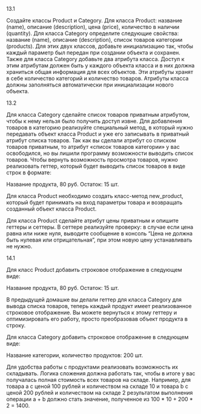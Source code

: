 13.1

Создайте классы Product и Category.
Для класса Product:
название (name),
описание (description),
цена (price),
количество в наличии (quantity).
Для класса Category определите следующие свойства:
название (name),
описание (description),
список товаров категории (products).
Для этих двух классов, добавьте инициализацию так, чтобы каждый параметр был передан при создании объекта и сохранен.
Также для класса Category добавьте два атрибута класса. 
Доступ к этим атрибутам должен быть у каждого объекта класса и в них должна храниться общая информация для всех объектов. 
Эти атрибуты хранят в себе количество категорий и количество товаров. Атрибуты класса должны заполняться автоматически при инициализации нового объекта.


13.2

Для класса Category сделайте список товаров приватным атрибутом, чтобы к нему нельзя было получить доступ извне.
Для добавления товаров в категорию реализуйте специальный метод, в который нужно передавать объект класса Product и уже его записывать в приватный атрибут списка товаров.
Так как вы сделали атрибут со списком товаров приватным, то атрибут «список товаров категории» у вас освободился, но вы лишили программу возможности выводить список товаров. Чтобы вернуть возможность просмотра товаров, нужно реализовать геттер, который будет выводить список товаров в виде строк в формате:

Название продукта, 80 руб. Остаток: 15 шт.

Для класса Product необходимо создать класс-метод new_product, который будет принимать на вход параметры товара и возвращать созданный объект класса Product.

Для класса Product сделайте атрибут цены приватным и опишите геттеры и сеттеры. В сеттере реализуйте проверку: в случае если цена равна или ниже нуля, выводите сообщение в консоль “Цена не должна быть нулевая или отрицательная”, при этом новую цену устанавливать не нужно.


14.1

Для класс Product добавить строковое отображение в следующем виде:

Название продукта, 80 руб. Остаток: 15 шт.

В предыдущей домашке вы делали геттер для класса Category для вывода списка товаров, теперь каждый продукт имеет реализованное строковое отображение. Вы можете вернуться к этому геттеру и оптимизировать его работу, просто преобразовав объект продукта в строку.

Для класса Category добавить строковое отображение в следующем виде:

Название категории, количество продуктов: 200 шт.

Для удобства работы с продуктами реализовать возможность их складывать. Логика сложения должна работать так, чтобы в итоге у вас получалась полная стоимость всех товаров на складе. Например, для товара a с ценой 100 рублей и количеством на складе 10 и товара b с ценой 200 рублей и количеством на складе 2 результатом выполнения операции a + b должно стать значение, полученное из 100 * 10 + 200 * 2 = 1400.


